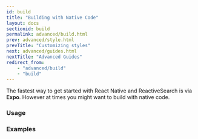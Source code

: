 ```yaml
---
id: build
title: "Building with Native Code"
layout: docs
sectionid: build
permalink: advanced/build.html
prev: advanced/style.html
prevTitle: "Customizing styles"
next: advanced/guides.html
nextTitle: "Advanced Guides"
redirect_from:
    - "advanced/build"
    - "build"
---
```


The fastest way to get started with React Native and ReactiveSearch is via **Expo**. However at times you might want to build with native code.

### Usage

### Examples
